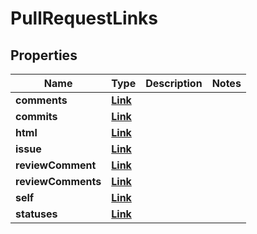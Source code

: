 
# PullRequestLinks

## Properties
Name | Type | Description | Notes
------------ | ------------- | ------------- | -------------
**comments** | [**Link**](Link.md) |  | 
**commits** | [**Link**](Link.md) |  | 
**html** | [**Link**](Link.md) |  | 
**issue** | [**Link**](Link.md) |  | 
**reviewComment** | [**Link**](Link.md) |  | 
**reviewComments** | [**Link**](Link.md) |  | 
**self** | [**Link**](Link.md) |  | 
**statuses** | [**Link**](Link.md) |  | 



